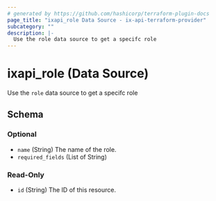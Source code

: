 ```yaml
---
# generated by https://github.com/hashicorp/terraform-plugin-docs
page_title: "ixapi_role Data Source - ix-api-terraform-provider"
subcategory: ""
description: |-
  Use the role data source to get a specifc role
---
```


# ixapi_role (Data Source)

Use the `role` data source to get a specifc role



<!-- schema generated by tfplugindocs -->
## Schema

### Optional

- `name` (String) The name of the role.
- `required_fields` (List of String)

### Read-Only

- `id` (String) The ID of this resource.


